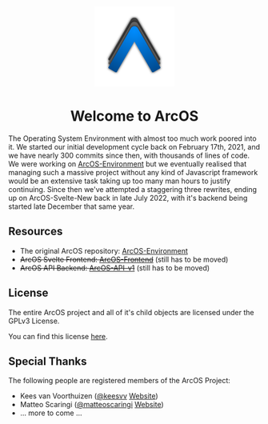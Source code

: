 <div align="center">
<img src="profile/assets/logo.svg" height="160px" style="margin: 0 auto;">
<h1>Welcome to ArcOS</h1>
</div>

The Operating System Environment with almost too much work poored into it. We started our initial development cycle back on February 17th, 2021, and we have nearly 300 commits since then, with thousands of lines of code. We were working on [ArcOS-Environment](https://github.com/IzK-ArcOS/ArcOS-Environment) but we eventually realised that managing such a massive project without any kind of Javascript framework would be an extensive task taking up too many man hours to justify continuing. Since then we've attempted a staggering three rewrites, ending up on ArcOS-Svelte-New back in late July 2022, with it's backend being started late December that same year.

## Resources

- The original ArcOS repository: [ArcOS-Environment](https://github.com/IzK-ArcOS/ArcOS-Environment)
- ~~ArcOS Svelte Frontend: [ArcOS-Frontend](https://github.com/IzK-ArcOS/ArcOS-Frontend)~~ (still has to be moved)
- ~~ArcOS API Backend: [ArcOS-API-v1](https://github.com/IzK-ArcOS/ArcOS-API-v1)~~ (still has to be moved)

## License

The entire ArcOS project and all of it's child objects are licensed under the GPLv3 License.

You can find this license [here](../LICENSE).

## Special Thanks

The following people are registered members of the ArcOS Project:

- Kees van Voorthuizen ([@keesvv](https://github.com/keesvv) [Website](https://keesvv.nl))
- Matteo Scaringi ([@matteoscaringi](https://github.com/matteoscaringi) [Website](http://matteoscaringi.be/))
- ... more to come ...

